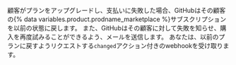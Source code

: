 顧客がプランをアップグレードし、支払いに失敗した場合、GitHubはその顧客の{% data variables.product.prodname_marketplace %}サブスクリプションを以前の状態に戻します。 また、GitHubはその顧客に対して失敗を知らせ、購入を再度試みることができるよう、メールを送信します。 あなたは、以前のプランに戻すようリクエストする`changed`アクション付きのwebhookを受け取ります。

